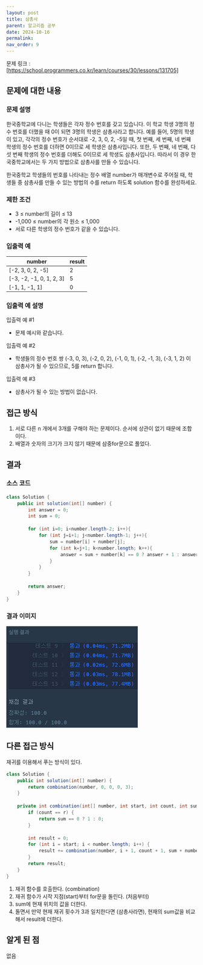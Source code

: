```yaml
---
layout: post
title: 삼총사
parent: 알고리즘 공부
date: 2024-10-16
permalink:
nav_order: 9
---
```


문제 링크 : [https://school.programmers.co.kr/learn/courses/30/lessons/131705]

## 문제에 대한 내용

### 문제 설명

한국중학교에 다니는 학생들은 각자 정수 번호를 갖고 있습니다. 이 학교 학생 3명의 정수 번호를 더했을 때 0이 되면 3명의 학생은 삼총사라고 합니다. 예를 들어, 5명의 학생이 있고, 각각의 정수 번호가 순서대로 -2, 3, 0, 2, -5일 때, 첫 번째, 세 번째, 네 번째 학생의 정수 번호를 더하면 0이므로 세 학생은 삼총사입니다. 또한, 두 번째, 네 번째, 다섯 번째 학생의 정수 번호를 더해도 0이므로 세 학생도 삼총사입니다. 따라서 이 경우 한국중학교에서는 두 가지 방법으로 삼총사를 만들 수 있습니다.

한국중학교 학생들의 번호를 나타내는 정수 배열 number가 매개변수로 주어질 때, 학생들 중 삼총사를 만들 수 있는 방법의 수를 return 하도록 solution 함수를 완성하세요.

### 제한 조건

- 3 ≤ number의 길이 ≤ 13
- -1,000 ≤ number의 각 원소 ≤ 1,000
- 서로 다른 학생의 정수 번호가 같을 수 있습니다.

### 입출력 예

| number                   | result |
| ------------------------ | ------ |
| [-2, 3, 0, 2, -5]        | 2      |
| [-3, -2, -1, 0, 1, 2, 3] | 5      |
| [-1, 1, -1, 1]           | 0      |

### 입출력 예 설명

입출력 예 #1

- 문제 예시와 같습니다.

입출력 예 #2

- 학생들의 정수 번호 쌍 (-3, 0, 3), (-2, 0, 2), (-1, 0, 1), (-2, -1, 3), (-3, 1, 2) 이 삼총사가 될 수 있으므로, 5를 return 합니다.

입출력 예 #3

- 삼총사가 될 수 있는 방법이 없습니다.

## 접근 방식

1. 서로 다른 n 개에서 3개를 구해야 하는 문제이다. 순서에 상관이 없기 때문에 조합이다.
2. 배열과 숫자의 크기가 크지 않기 때문에 삼중for문으로 풀었다.

## 결과

### 소스 코드

```java
class Solution {
    public int solution(int[] number) {
        int answer = 0;
        int sum = 0;

        for (int i=0; i<number.length-2; i++){
            for (int j=i+1; j<number.length-1; j++){
                sum = number[i] + number[j];
                for (int k=j+1; k<number.length; k++){
                    answer = sum + number[k] == 0 ? answer + 1 : answer;
                }
            }
        }

        return answer;
    }
}
```

### 결과 이미지

![alt text](/공부/코딩-테스트-공부/image-8.png)

## 다른 접근 방식

재귀를 이용해서 푸는 방식이 있다.

```java
class Solution {
    public int solution(int[] number) {
        return combination(number, 0, 0, 0, 3);
    }

    private int combination(int[] number, int start, int count, int sum, int r) {
        if (count == r) {
            return sum == 0 ? 1 : 0;
        }

        int result = 0;
        for (int i = start; i < number.length; i++) {
            result += combination(number, i + 1, count + 1, sum + number[i], r);
        }
        return result;
    }
}
```

1. 재귀 함수를 호출한다. (combination)
2. 재귀 함수가 시작 지점(start)부터 for문을 돌린다. (처음부터)
3. sum에 현재 위치의 값을 더한다.
4. 돌면서 만약 현재 재귀 횟수가 3과 일치한다면 (삼총사라면), 현재의 sum값을 비교해서 result에 더한다.

## 알게 된 점

없음

[https://school.programmers.co.kr/learn/courses/30/lessons/131705]: https://school.programmers.co.kr/learn/courses/30/lessons/131705
